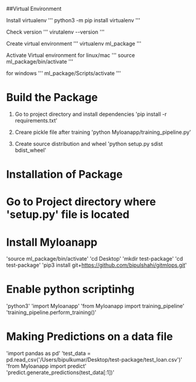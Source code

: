 

##Virtual Environment

Install virtualenv
'''
python3 -m pip install virtualenv
'''


Check version
'''
virutalenv --version
'''

Create virtual environment
'''
virtualenv ml_package
'''

Activate Virtual environment
for linux/mac
'''
source ml_package/bin/activate
'''

for windows
'''
ml_package/Scripts/activate
'''

# Build the Package
1. Go to project directory and install dependencies
'pip install -r requirements.txt'

2. Creare pickle file after training
'python Myloanapp/training_pipeline.py'

3. Create source distribution and wheel
'python setup.py sdist bdist_wheel'


# Installation of Package

# Go to Project directory where 'setup.py' file is located

# Install Myloanapp
'source ml_package/bin/activate'
'cd Desktop'
'mkdir test-package'
'cd test-package'
'pip3 install git+https://github.com/bipulshahi/gitmlops.git'

# Enable python scriptinhg
'python3'
'import Myloanapp'
'from Myloanapp import training_pipeline'
'training_pipeline.perform_training()'

# Making Predictions on a data file
'import pandas as pd'
'test_data = pd.read_csv('/Users/bipulkumar/Desktop/test-package/test_loan.csv')'
'from Myloanapp import predict'
'predict.generate_predictions(test_data[:1])'